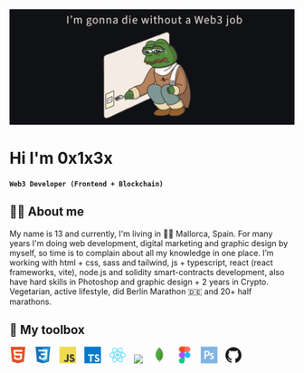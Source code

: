 <img src="https://github.com/0x1x3x/0x1x3x/blob/main/gitbackground.png"/>

<h1>Hi I'm 0x1x3x</h1>

**`Web3 Developer (Frontend + Blockchain)`**

<h2>👋🏼 About me</h2>

<p>My name is 13 and currently, I'm living in 🌊🌴 Mallorca, Spain. For many years I'm doing web development, digital marketing and graphic
design by myself, so time is to complain about all my knowledge in one place.
I’m working with html + css, sass and tailwind, js + typescript, react (react
frameworks, vite), node.js and solidity smart-contracts development, also have
hard skills in Photoshop and graphic design + 2 years in Crypto. Vegetarian,
active lifestyle, did Berlin Marathon 🇩🇪 and 20+ half marathons.</p>

<h2>🧰 My toolbox</h2>

<div>
  <img width="30px" style="padding-right:10px"
    src="https://raw.githubusercontent.com/devicons/devicon/1119b9f84c0290e0f0b38982099a2bd027a48bf1/icons/html5/html5-plain.svg"
  />
  <img width="30px" style="padding-right:10px"
    src="https://raw.githubusercontent.com/devicons/devicon/1119b9f84c0290e0f0b38982099a2bd027a48bf1/icons/css3/css3-original.svg"
  />
  <img width="30px" style="padding-right:10px"
    src="https://raw.githubusercontent.com/devicons/devicon/1119b9f84c0290e0f0b38982099a2bd027a48bf1/icons/javascript/javascript-original.svg"
  />
  <img width="30px" style="padding-right:10px"
    src="https://raw.githubusercontent.com/devicons/devicon/1119b9f84c0290e0f0b38982099a2bd027a48bf1/icons/typescript/typescript-original.svg"
  />
  <img width="30px" style="padding-right:10px"
    src="https://raw.githubusercontent.com/devicons/devicon/1119b9f84c0290e0f0b38982099a2bd027a48bf1/icons/react/react-original.svg"
  />
  <img width="30px" style="padding-right:10px"
    src="https://github.com/CyrisXD/CyrisXD/raw/master/assets/TailwindCSS.png"
  />
  <img width="30px" style="padding-right:10px"
    src="https://raw.githubusercontent.com/devicons/devicon/1119b9f84c0290e0f0b38982099a2bd027a48bf1/icons/mongodb/mongodb-original.svg"
  />
  <img width="30px" style="padding-right:10px"
    src="https://raw.githubusercontent.com/devicons/devicon/1119b9f84c0290e0f0b38982099a2bd027a48bf1/icons/figma/figma-original.svg"
  />
  <img width="30px" style="padding-right:10px"
    src="https://raw.githubusercontent.com/devicons/devicon/1119b9f84c0290e0f0b38982099a2bd027a48bf1/icons/photoshop/photoshop-plain.svg"
  />
  <img width="30px" style="padding-right:10px" src="https://raw.githubusercontent.com/devicons/devicon/1119b9f84c0290e0f0b38982099a2bd027a48bf1/icons/github/github-original.svg" />
</div>
